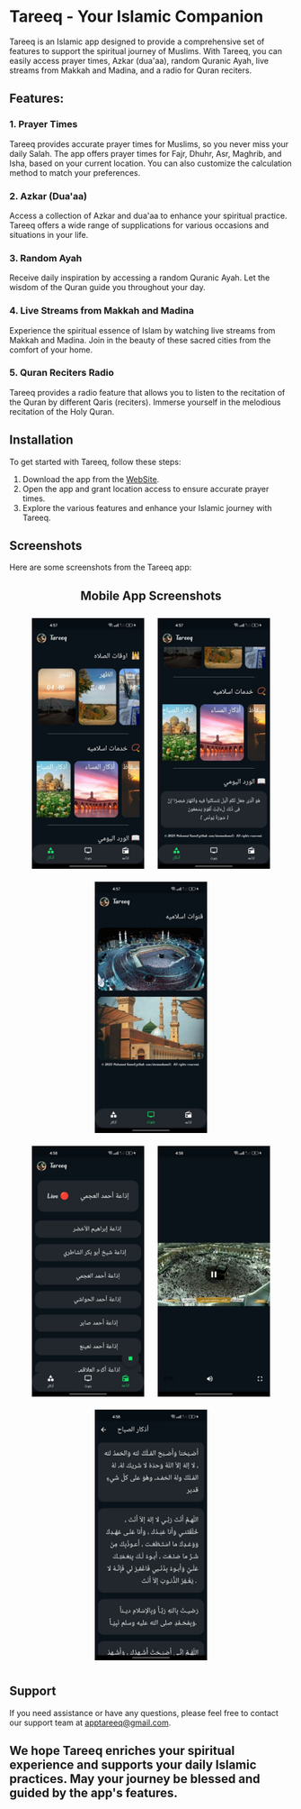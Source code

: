 # Tareeq - Your Islamic Companion

Tareeq is an Islamic app designed to provide a comprehensive set of features to support the spiritual journey of Muslims. With Tareeq, you can easily access prayer times, Azkar (dua'aa), random Quranic Ayah, live streams from Makkah and Madina, and a radio for Quran reciters.

## Features:

### 1. Prayer Times
Tareeq provides accurate prayer times for Muslims, so you never miss your daily Salah. The app offers prayer times for Fajr, Dhuhr, Asr, Maghrib, and Isha, based on your current location. You can also customize the calculation method to match your preferences.

### 2. Azkar (Dua'aa)
Access a collection of Azkar and dua'aa to enhance your spiritual practice. Tareeq offers a wide range of supplications for various occasions and situations in your life.

### 3. Random Ayah
Receive daily inspiration by accessing a random Quranic Ayah. Let the wisdom of the Quran guide you throughout your day.

### 4. Live Streams from Makkah and Madina
Experience the spiritual essence of Islam by watching live streams from Makkah and Madina. Join in the beauty of these sacred cities from the comfort of your home.

### 5. Quran Reciters Radio
Tareeq provides a radio feature that allows you to listen to the recitation of the Quran by different Qaris (reciters). Immerse yourself in the melodious recitation of the Holy Quran.

## Installation

To get started with Tareeq, follow these steps:

1. Download the app from the [WebSite](https://tareeq.netlify.app/).
2. Open the app and grant location access to ensure accurate prayer times.
3. Explore the various features and enhance your Islamic journey with Tareeq.

## Screenshots

Here are some screenshots from the Tareeq app:

<div align="center">
  <h2>Mobile App Screenshots</h2>
</div>

<div align="center">
  <img src="imgs/1.jpg" width="200" style="margin: 10px;">
  <img src="imgs/2.jpg" width="200" style="margin: 10px;">
  <img src="imgs/3.jpg" width="200" style="margin: 10px;">
</div>

<div align="center">

</div>

<div align="center">
  <img src="imgs/4.jpg" width="200" style="margin: 10px;">
  <img src="imgs/5.jpg" width="200" style="margin: 10px;">
  <img src="imgs/6.jpg" width="200" style="margin: 10px;">
</div>

<div align="center">

</div>


## Support

If you need assistance or have any questions, please feel free to contact our support team at [apptareeq@gmail.com](apptareeq@gmail.com).



## We hope Tareeq enriches your spiritual experience and supports your daily Islamic practices. May your journey be blessed and guided by the app's features.

